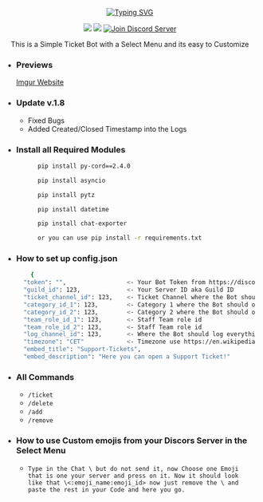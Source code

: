 <p align=center><a href="https://git.io/typing-svg"><img src="https://readme-typing-svg.demolab.com?font=Fira+Code&size=24&duration=4000&pause=1000&color=F70000&width=435&lines=THIS+BOT+IS+WRITTEN+IN+PY-CORD" alt="Typing SVG" /></a></p>
<p align=center>
<a href="https://github.com/Simoneeeeeeee/Discord-Select-Menu-Ticket-Bot"><img src="https://img.shields.io/github/stars/Simoneeeeeeee/Discord-Select-Menu-Ticket-Bot?colorA=363a4f&colorB=b7bdf8&style=for-the-badge"></a>
<a href="https://github.com/Simoneeeeeeee/Discord-Select-Menu-Ticket-Bot/archive/refs/heads/main.zip"><img src="https://custom-icon-badges.demolab.com/badge/-Download-F25278?style=for-the-badge&logo=download&logoColor=white"><a>
<a href="https://discord.com/invite/ycZDpat7dB" target="blank">
<img src="https://img.shields.io/discord/1096820059940331530?label=Join%20Community&logo=discord&style=flat-square" alt="Join Discord Server"/></a>
</p>
<p align=center>This is a Simple Ticket Bot with a Select Menu and its easy to Customize</p>

- ### Previews
    <a align=left href='https://imgur.com/a/Z3wAn4c' target="_blank">Imgur Website</a>
- ### Update v.1.8
  - Fixed Bugs
  - Added Created/Closed Timestamp into the Logs
- ### Install all Required Modules
  ```sh
        pip install py-cord==2.4.0

        pip install asyncio

        pip install pytz

        pip install datetime

        pip install chat-exporter

        or you can use pip install -r requirements.txt
    ``` 
- ### How to set up config.json
    ```sh
        {
      "token": "",                 <- Your Bot Token from https://discord.dev
      "guild_id": 123,             <- Your Server ID aka Guild ID  
      "ticket_channel_id": 123,    <- Ticket Channel where the Bot should send the SelectMenu + Embed
      "category_id_1": 123,        <- Category 1 where the Bot should open the Ticket for the Ticket option 1
      "category_id_2": 123,        <- Category 2 where the Bot should open the Ticket for the Ticket option 2
      "team_role_id_1": 123,       <- Staff Team role id
      "team_role_id_2": 123,       <- Staff Team role id
      "log_channel_id": 123,       <- Where the Bot should log everything 
      "timezone": "CET"            <- Timezone use https://en.wikipedia.org/wiki/List_of_tz_database_time_zones#List and use the Category 'Time zone abbreviation' for example: Europe = CET, America = EST so you put in EST or EST ...
      "embed_title": "Support-Tickets",
      "embed_description": "Here you can open a Support Ticket!"
    ```
- ### All Commands
  - `/ticket`
  - `/delete`
  - `/add`
  - `/remove`

- ### How to use Custom emojis from your Discors Server in the Select Menu
  - `Type in the Chat \ but do not send it, now Choose one Emoji that is one your server and press on it. Now it should look like that \<:emoji_name:emoji_id> now just remove the \ and paste the rest in your Code and here you go.`
